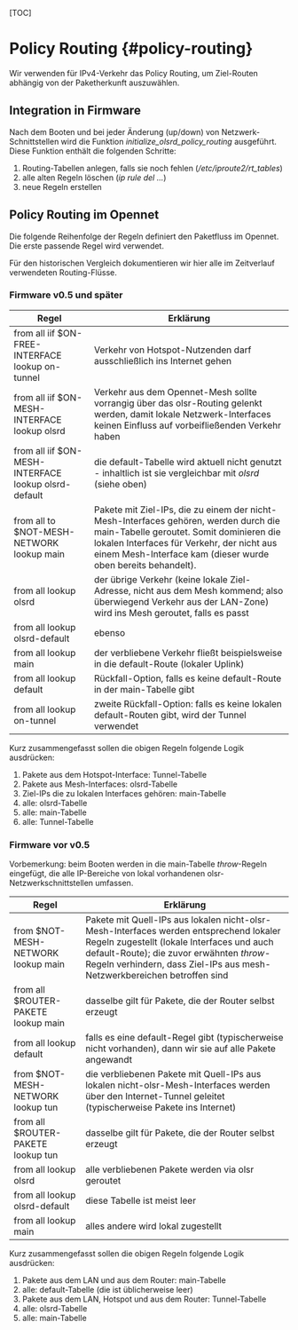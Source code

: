 [TOC]

Policy Routing {#policy-routing}
==============

Wir verwenden für IPv4-Verkehr das Policy Routing, um Ziel-Routen abhängig von der Paketherkunft auszuwählen.


Integration in Firmware
-----------------------

Nach dem Booten und bei jeder Änderung (up/down) von Netzwerk-Schnittstellen wird die Funktion *initialize_olsrd_policy_routing* ausgeführt. Diese Funktion enthält die folgenden Schritte:

1. Routing-Tabellen anlegen, falls sie noch fehlen (*/etc/iproute2/rt_tables*)
2. alle alten Regeln löschen (*ip rule del ...*)
3. neue Regeln erstellen


Policy Routing im Opennet
-------------------------

Die folgende Reihenfolge der Regeln definiert den Paketfluss im Opennet. Die erste passende Regel wird verwendet.

Für den historischen Vergleich dokumentieren wir hier alle im Zeitverlauf verwendeten Routing-Flüsse.


### Firmware v0.5 und später

Regel                                                | Erklärung
---------------------------------------------------- | ----------
from all iif $ON-FREE-INTERFACE lookup on-tunnel     | Verkehr von Hotspot-Nutzenden darf ausschließlich ins Internet gehen
from all iif $ON-MESH-INTERFACE lookup olsrd         | Verkehr aus dem Opennet-Mesh sollte vorrangig über das olsr-Routing gelenkt werden, damit lokale Netzwerk-Interfaces keinen Einfluss auf vorbeifließenden Verkehr haben
from all iif $ON-MESH-INTERFACE lookup olsrd-default | die default-Tabelle wird aktuell nicht genutzt - inhaltlich ist sie vergleichbar mit *olsrd* (siehe oben)
from all to $NOT-MESH-NETWORK lookup main            | Pakete mit Ziel-IPs, die zu einem der nicht-Mesh-Interfaces gehören, werden durch die main-Tabelle geroutet. Somit dominieren die lokalen Interfaces für Verkehr, der nicht aus einem Mesh-Interface kam (dieser wurde oben bereits behandelt).
from all lookup olsrd                                | der übrige Verkehr (keine lokale Ziel-Adresse, nicht aus dem Mesh kommend; also überwiegend Verkehr aus der LAN-Zone) wird ins Mesh geroutet, falls es passt
from all lookup olsrd-default                        | ebenso
from all lookup main                                 | der verbliebene Verkehr fließt beispielsweise in die default-Route (lokaler Uplink)
from all lookup default                              | Rückfall-Option, falls es keine default-Route in der main-Tabelle gibt
from all lookup on-tunnel                            | zweite Rückfall-Option: falls es keine lokalen default-Routen gibt, wird der Tunnel verwendet

Kurz zusammengefasst sollen die obigen Regeln folgende Logik ausdrücken:
1. Pakete aus dem Hotspot-Interface: Tunnel-Tabelle
2. Pakete aus Mesh-Interfaces: olsrd-Tabelle
3. Ziel-IPs die zu lokalen Interfaces gehören: main-Tabelle
4. alle: olsrd-Tabelle
5. alle: main-Tabelle
6. alle: Tunnel-Tabelle


### Firmware vor v0.5

Vorbemerkung: beim Booten werden in die main-Tabelle *throw*-Regeln eingefügt, die alle IP-Bereiche von lokal vorhandenen olsr-Netzwerkschnittstellen umfassen.

Regel                                                | Erklärung
---------------------------------------------------- | ----------
from $NOT-MESH-NETWORK lookup main                   | Pakete mit Quell-IPs aus lokalen nicht-olsr-Mesh-Interfaces werden entsprechend lokaler Regeln zugestellt (lokale Interfaces und auch default-Route); die zuvor erwähnten *throw*-Regeln verhindern, dass Ziel-IPs aus mesh-Netzwerkbereichen betroffen sind
from all $ROUTER-PAKETE lookup main                  | dasselbe gilt für Pakete, die der Router selbst erzeugt
from all lookup default                              | falls es eine default-Regel gibt (typischerweise nicht vorhanden), dann wir sie auf alle Pakete angewandt
from $NOT-MESH-NETWORK lookup tun                    | die verbliebenen Pakete mit Quell-IPs aus lokalen nicht-olsr-Mesh-Interfaces werden über den Internet-Tunnel geleitet (typischerweise Pakete ins Internet)
from all $ROUTER-PAKETE lookup tun                   | dasselbe gilt für Pakete, die der Router selbst erzeugt
from all lookup olsrd                                | alle verbliebenen Pakete werden via olsr geroutet
from all lookup olsrd-default                        | diese Tabelle ist meist leer
from all lookup main                                 | alles andere wird lokal zugestellt

Kurz zusammengefasst sollen die obigen Regeln folgende Logik ausdrücken:
1. Pakete aus dem LAN und aus dem Router: main-Tabelle
2. alle: default-Tabelle (die ist üblicherweise leer)
3. Pakete aus dem LAN, Hotspot und aus dem Router: Tunnel-Tabelle
4. alle: olsrd-Tabelle
5. alle: main-Tabelle
